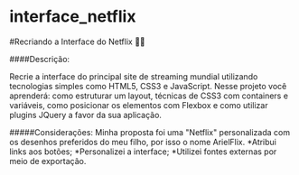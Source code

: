 # interface_netflix

#Recriando a Interface do Netflix :woman_technologist:

####Descrição:

Recrie a interface do principal site de streaming mundial utilizando tecnologias simples como HTML5, CSS3 e JavaScript. Nesse projeto você aprenderá: como estruturar um layout, técnicas de CSS3 com containers e variáveis, como posicionar os elementos com Flexbox e como utilizar plugins JQuery a favor da sua aplicação.  

#####Considerações:
Minha proposta foi uma "Netflix" personalizada com os desenhos preferidos do meu filho, por isso o nome ArielFlix.
*Atribui links aos botões;
*Personalizei a interface;
*Utilizei fontes externas por meio de exportação.




